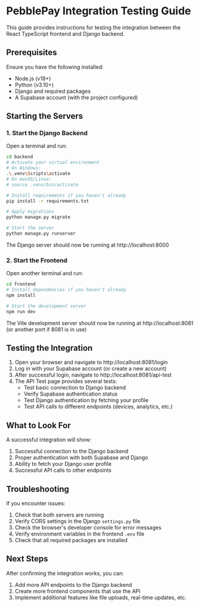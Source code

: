# PebblePay Integration Testing Guide

This guide provides instructions for testing the integration between the React TypeScript frontend and Django backend.

## Prerequisites

Ensure you have the following installed:
- Node.js (v18+)
- Python (v3.10+)
- Django and required packages
- A Supabase account (with the project configured)

## Starting the Servers

### 1. Start the Django Backend

Open a terminal and run:

```bash
cd backend
# Activate your virtual environment
# On Windows:
.\.venv\Scripts\activate
# On macOS/Linux:
# source .venv/bin/activate

# Install requirements if you haven't already
pip install -r requirements.txt

# Apply migrations
python manage.py migrate

# Start the server
python manage.py runserver
```

The Django server should now be running at http://localhost:8000

### 2. Start the Frontend

Open another terminal and run:

```bash
cd frontend
# Install dependencies if you haven't already
npm install

# Start the development server
npm run dev
```

The Vite development server should now be running at http://localhost:8081 (or another port if 8081 is in use)

## Testing the Integration

1. Open your browser and navigate to http://localhost:8081/login
2. Log in with your Supabase account (or create a new account)
3. After successful login, navigate to http://localhost:8081/api-test
4. The API Test page provides several tests:
   - Test basic connection to Django backend
   - Verify Supabase authentication status
   - Test Django authentication by fetching your profile
   - Test API calls to different endpoints (devices, analytics, etc.)

## What to Look For

A successful integration will show:

1. Successful connection to the Django backend
2. Proper authentication with both Supabase and Django
3. Ability to fetch your Django user profile
4. Successful API calls to other endpoints

## Troubleshooting

If you encounter issues:

1. Check that both servers are running
2. Verify CORS settings in the Django `settings.py` file
3. Check the browser's developer console for error messages
4. Verify environment variables in the frontend `.env` file
5. Check that all required packages are installed

## Next Steps

After confirming the integration works, you can:

1. Add more API endpoints to the Django backend
2. Create more frontend components that use the API
3. Implement additional features like file uploads, real-time updates, etc.